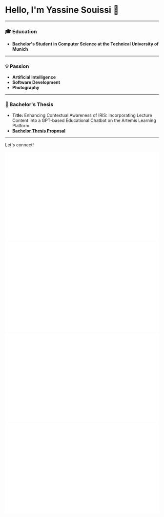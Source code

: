 # Hello, I'm Yassine Souissi 👋

---

### 🎓 Education
- **Bachelor's Student in Computer Science at the Technical University of Munich**

---

### 💡 Passion
- **Artificial Intelligence**
- **Software Development**
- **Photography**

---

### 📄 Bachelor's Thesis
- **Title:** Enhancing Contextual Awareness of IRIS: Incorporating Lecture Content into a GPT-based Educational Chatbot on the Artemis Learning Platform.
- **[Bachelor Thesis Proposal](https://github.com/yassinsws/Bachelor_Thesis/blob/master/Proposal.pdf)**

---

Let's connect!


![](https://raw.githubusercontent.com/yassinsws/github-stats/master/generated/overview.svg#gh-dark-mode-only)
![](https://raw.githubusercontent.com/yassinsws/github-stats/master/generated/overview.svg#gh-light-mode-only)
![](https://raw.githubusercontent.com/yassinsws/github-stats/master/generated/languages.svg#gh-dark-mode-only)
![](https://raw.githubusercontent.com/yassinsws/github-stats/master/generated/languages.svg#gh-light-mode-only)
<!--
**yassinsws/yassinsws** is a ✨ _special_ ✨ repository because its `README.md` (this file) appears on your GitHub profile.
Here are some ideas to get you started:
- 🔭 I’m currently working on ...
- 🌱 I’m currently learning ...
- 👯 I’m looking to collaborate on ...
- 🤔 I’m looking for help with ...
- 💬 Ask me about ...
- 📫 How to reach me: ...
- 😄 Pronouns: ...
- ⚡ Fun fact: ...
-->
